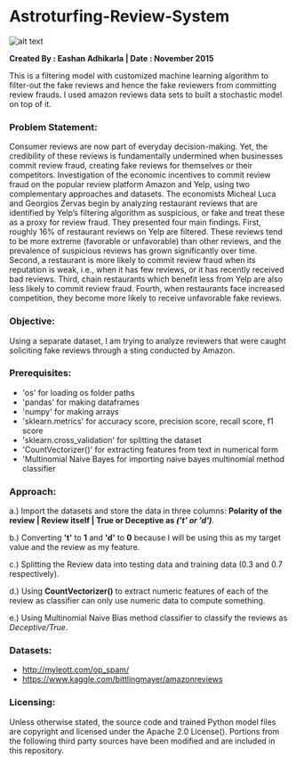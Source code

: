 # Astroturfing-Review-System

![alt text](http://www.digitalstrategyconsulting.com/netimperative/news/fake%20reviews.jpg)

**Created By : Eashan Adhikarla
| Date       : November 2015**

This is a filtering model with customized machine learning algorithm to filter-out the fake reviews and hence the fake reviewers from committing review frauds. I used amazon reviews data sets to built a stochastic model on top of it.

### Problem Statement:
Consumer reviews are now part of everyday decision-making. Yet, the credibility of these reviews is fundamentally undermined when businesses commit review fraud, creating fake reviews for themselves or their competitors. Investigation of the economic incentives to commit review fraud on the popular review platform Amazon and Yelp, using two complementary approaches and datasets. The economists Micheal Luca and Georgios Zervas begin by analyzing restaurant reviews that are identified by Yelp’s filtering algorithm as suspicious, or fake and treat these as a proxy for review fraud. They presented four main findings. First, roughly 16% of restaurant reviews on Yelp are filtered. These reviews tend to be more extreme (favorable or unfavorable) than other reviews, and the prevalence of suspicious reviews has grown significantly over time. Second, a restaurant is more likely to commit review fraud when its reputation is weak, i.e., when it has few reviews, or it has recently received bad reviews. Third, chain restaurants which benefit less from Yelp are also less likely to commit review fraud. Fourth, when restaurants face increased competition, they become more likely to receive unfavorable fake reviews. 

### Objective:
Using a separate dataset, I am trying to analyze reviewers that were caught soliciting fake reviews through a sting conducted by Amazon. 

### Prerequisites:

* 'os' for loading os folder paths
* 'pandas' for making dataframes
* 'numpy' for making arrays
* 'sklearn.metrics' for accuracy score, precision score, recall score, f1 score
* 'sklearn.cross_validation' for splitting the dataset
* 'CountVectorizer()' for extracting features from text in numerical form
* 'Multinomial Naive Bayes for importing naive bayes multinomial method classifier

### Approach:

a.) Import the datasets and store the data in three columns: **Polarity of the review | Review itself | True or Deceptive as _('t' or 'd')_**.

b.) Converting **'t'** to **1** and **'d'** to **0** because I will be using this as my target value and the review as my feature.

c.) Splitting the Review data into testing data and training data (0.3 and 0.7 respectively).

d.) Using **CountVectorizer()** to extract numeric features of each of the review as classifier can only use numeric data to compute something.

e.) Using Multinomial Naive Bias method classifier to classify the reviews as _Deceptive/True_.

### Datasets: 
* http://myleott.com/op_spam/
* https://www.kaggle.com/bittlingmayer/amazonreviews

### Licensing:

Unless otherwise stated, the source code and trained Python model files are copyright and licensed under the Apache 2.0 License(). Portions from the following third party sources have been modified and are included in this repository. 
